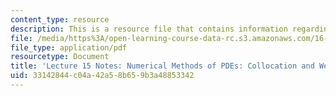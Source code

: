 ```yaml
---
content_type: resource
description: This is a resource file that contains information regarding lecture 15.
file: /media/https%3A/open-learning-course-data-rc.s3.amazonaws.com/16-90-computational-methods-in-aerospace-engineering-spring-2014/33142844c04a42a58b659b3a48853342_MIT16_90S14_Lecture15.pdf
file_type: application/pdf
resourcetype: Document
title: 'Lecture 15 Notes: Numerical Methods of PDEs: Collocation and Weighted Residuals'
uid: 33142844-c04a-42a5-8b65-9b3a48853342
---
```

